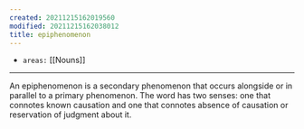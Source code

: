 ```yaml
---
created: 20211215162019560
modified: 20211215162038012
title: epiphenomenon
---
```


- `areas:` [[Nouns]]

---

An epiphenomenon is a secondary phenomenon that occurs alongside or in parallel to a primary phenomenon. The word has two senses: one that connotes known causation and one that connotes absence of causation or reservation of judgment about it.

